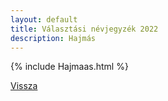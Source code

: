 ```yaml
---
layout: default
title: Választási névjegyzék 2022
description: Hajmás
---
```


{% include Hajmaas.html %}

[Vissza](./)